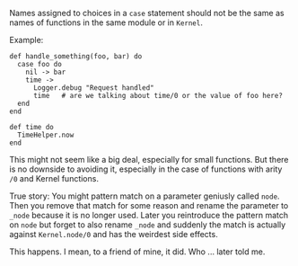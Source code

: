 Names assigned to choices in a `case` statement should not be the same as
names of functions in the same module or in `Kernel`.

Example:

    def handle_something(foo, bar) do
      case foo do
        nil -> bar
        time ->
          Logger.debug "Request handled"
          time   # are we talking about time/0 or the value of foo here?
      end
    end

    def time do
      TimeHelper.now
    end

This might not seem like a big deal, especially for small functions.
But there is no downside to avoiding it, especially in the case of functions
with arity `/0` and Kernel functions.

True story: You might pattern match on a parameter geniusly called `node`.
Then you remove that match for some reason and rename the parameter to `_node`
because it is no longer used.
Later you reintroduce the pattern match on `node` but forget to also rename
`_node` and suddenly the match is actually against `Kernel.node/0` and has the
weirdest side effects.

This happens. I mean, to a friend of mine, it did. Who ... later told me.
